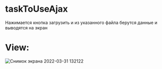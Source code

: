 # taskToUseAjax

Нажимается кнопка загрузить и из указанного файла берутся данные и выводятся на экран

# View:

![Снимок экрана 2022-03-31 132122](https://user-images.githubusercontent.com/62174299/161000273-e748a5bd-1986-43d8-812d-2c81d50f2ec0.png)
